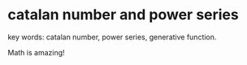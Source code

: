 # catalan number and power series


key words: catalan number, power series, generative function.

Math is amazing!
